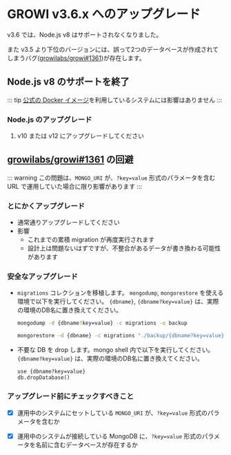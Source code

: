 # GROWI v3.6.x へのアップグレード

v3.6 では、Node.js v8 はサポートされなくなりました。

また v3.5 より下位のバージョンには、誤って2つのデータベースが作成されてしまうバグ([growilabs/growi#1361](https://github.com/growilabs/growi/issues/1361))が存在します。

## Node.js v8 のサポートを終了

::: tip
[公式の Docker イメージ](https://hub.docker.com/r/growilabs/growi/)を利用しているシステムには影響はありません
:::

### Node.js のアップグレード

1. v10 または v12 にアップグレードしてください

## [growilabs/growi#1361](https://github.com/growilabs/growi/issues/1361) の回避

::: warning
この問題は、`MONGO_URI` が、`?key=value` 形式のパラメータを含む URL で運用していた場合に限り影響があります
:::

### とにかくアップグレード

- 通常通りアップグレードしてください
- 影響
    - これまでの累積 migration が再度実行されます
    <!-- textlint-disable weseek/no-doubled-joshi -->
    - 設計上は問題ないはずですが、不整合があるデータが書き換わる可能性があります
    <!-- textlint-enable weseek/no-doubled-joshi -->

### 安全なアップグレード

- `migrations` コレクションを移植します。
`mongodump`, `mongorestore` を使える環境で以下を実行してください。
`{dbname}`, `{dbname?key=value}` は、実際の環境のDB名に置き換えてください。

    ```bash
    mongodump -d {dbname?key=value} -c migrations -o backup
    ```

    ```bash
    mongorestore -d {dbname} -c migrations "./backup/{dbname?key=value}/migrations.bson"
    ```

- 不要な DB を drop します。mongo shell 内で以下を実行してください。
`{dbname?key=value}` は、実際の環境のDB名に置き換えてください。
    ```
    use {dbname?key=value}
    db.dropDatabase()
    ```

### アップグレード前にチェックすべきこと

- [x] 運用中のシステムにセットしている `MONGO_URI` が、`?key=value` 形式のパラメータを含むか
- [x] 運用中のシステムが接続している MongoDB に、`?key=value` 形式のパラメータを名前に含むデータベースが存在するか

